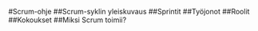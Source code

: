 #Scrum-ohje
##Scrum-syklin yleiskuvaus
##Sprintit
##Työjonot
##Roolit
##Kokoukset
##Miksi Scrum toimii?